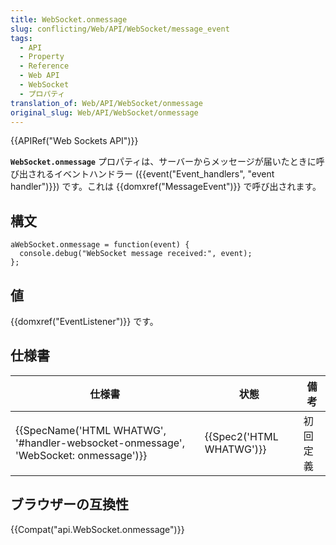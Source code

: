 ```yaml
---
title: WebSocket.onmessage
slug: conflicting/Web/API/WebSocket/message_event
tags:
  - API
  - Property
  - Reference
  - Web API
  - WebSocket
  - プロパティ
translation_of: Web/API/WebSocket/onmessage
original_slug: Web/API/WebSocket/onmessage
---
```

{{APIRef("Web Sockets API")}}

**`WebSocket.onmessage`** プロパティは、サーバーからメッセージが届いたときに呼び出されるイベントハンドラー ({{event("Event_handlers", "event handler")}}) です。これは {{domxref("MessageEvent")}} で呼び出されます。

## 構文

    aWebSocket.onmessage = function(event) {
      console.debug("WebSocket message received:", event);
    };

## 値

{{domxref("EventListener")}} です。

## 仕様書

| 仕様書                                                                                                           | 状態                             | 備考     |
| ---------------------------------------------------------------------------------------------------------------- | -------------------------------- | -------- |
| {{SpecName('HTML WHATWG', '#handler-websocket-onmessage', 'WebSocket: onmessage')}} | {{Spec2('HTML WHATWG')}} | 初回定義 |

## ブラウザーの互換性

{{Compat("api.WebSocket.onmessage")}}
